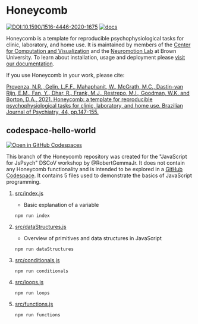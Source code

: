 # Honeycomb

[![DOI:10.1590/1516-4446-2020-1675](https://img.shields.io/badge/DOI-10.1590%2F1516--4446--2020--1675-orange)](https://doi.org/10.1590/1516-4446-2020-1675) [![docs](https://img.shields.io/badge/docs-stable-blue)](https://brown-ccv.github.io/honeycomb-docs/)

Honeycomb is a template for reproducible psychophysiological tasks for clinic, laboratory, and home use. It is maintained by members of the [Center for Computation and Visualization](https://ccv.brown.edu) and the [Neuromotion Lab](http://borton.engin.brown.edu/) at Brown University. To learn about installation, usage and deployment please [visit our documentation](https://brown-ccv.github.io/honeycomb-docs/).

If you use Honeycomb in your work, please cite:

[Provenza, N.R., Gelin, L.F.F., Mahaphanit, W., McGrath, M.C., Dastin-van Rijn, E.M., Fan, Y., Dhar, R., Frank, M.J., Restrepo, M.I., Goodman, W.K. and Borton, D.A., 2021. Honeycomb: a template for reproducible psychophysiological tasks for clinic, laboratory, and home use. Brazilian Journal of Psychiatry, 44, pp.147-155.](https://doi.org/10.1590/1516-4446-2020-1675)

## codespace-hello-world

[![Open in GitHub Codespaces](https://github.com/codespaces/badge.svg)](https://codespaces.new/brown-ccv/honeycomb)

This branch of the Honeycomb repository was created for the "JavaScript for JsPsych" DSCoV workshop by @RobertGemmaJr. It does not contain any Honeycomb functionality and is intended to be explored in a [GitHub Codespace](https://docs.github.com/en/codespaces/overview). It contains 5 files used to demonstrate the basics of JavaScript programming.

1. [src/index.js](src/index.js)

   - Basic explanation of a variable

   ```shell
   npm run index
   ```

2. [src/dataStructures.js](src/dataStructures.js)

   - Overview of primitives and data structures in JavaScript

   ```shell
   npm run dataStructures
   ```

3. [src/conditionals.js](src/conditionals.js)

   ```shell
   npm run conditionals
   ```

4. [src/loops.js](src/loops.js)

   ```shell
   npm run loops
   ```

5. [src/functions.js](src/functions.js)

   ```shell
   npm run functions
   ```
